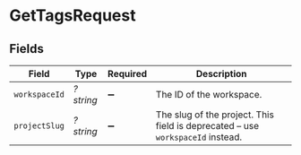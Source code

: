 # GetTagsRequest


## Fields

| Field                                                                          | Type                                                                           | Required                                                                       | Description                                                                    |
| ------------------------------------------------------------------------------ | ------------------------------------------------------------------------------ | ------------------------------------------------------------------------------ | ------------------------------------------------------------------------------ |
| `workspaceId`                                                                  | *?string*                                                                      | :heavy_minus_sign:                                                             | The ID of the workspace.                                                       |
| `projectSlug`                                                                  | *?string*                                                                      | :heavy_minus_sign:                                                             | The slug of the project. This field is deprecated – use `workspaceId` instead. |